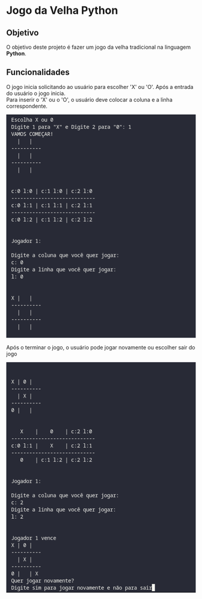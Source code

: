 # Jogo da Velha Python  

## Objetivo  

O objetivo deste projeto é fazer um jogo da velha tradicional na linguagem **Python**.

## Funcionalidades  

O jogo inicia solicitando ao usuário para escolher 'X' ou 'O'. Após a entrada do usuário o jogo inicia.  
Para inserir o 'X' ou o 'O', o usuário deve colocar a coluna e a linha correspondente.  

![Inicio do jogo da velha](https://github.com/pauloszuparits/Imagens/blob/485c07736b6d8a570fb0165b2c25b14832416b6b/imgJogoDaVelhaPython/InicioDoGameJogoDaVelha.png)

Após o terminar o jogo, o usuário pode jogar novamente ou escolher sair do jogo

![Término do jogo da velha](https://github.com/pauloszuparits/Imagens/blob/86970c69da322a79cf819e4c399ceca5aa890c98/imgJogoDaVelhaPython/FinalDoGameJogoDaVelha.png)
